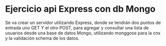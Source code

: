 # Ejercicio api Express con db Mongo

Se va crear un servidor utilizando Express, donde se tendrán dos puntos de entrada uno GET Y el otro POST, para agregar y consultar una lista de usuarios desde una base de datos Mongo, utilizando monggose para la cnx y la validación schema de los datos.